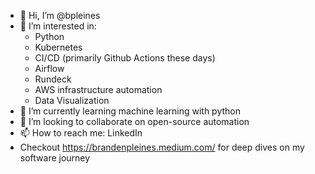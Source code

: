 - 👋 Hi, I’m @bpleines
- 👀 I’m interested in:
    -  Python
    -  Kubernetes
    -  CI/CD (primarily Github Actions these days)
    -  Airflow
    -  Rundeck
    -  AWS infrastructure automation
    -  Data Visualization
- 🌱 I’m currently learning machine learning with python
- 💞️ I’m looking to collaborate on open-source automation
- 📫 How to reach me: LinkedIn
- Checkout https://brandenpleines.medium.com/ for deep dives on my software journey
